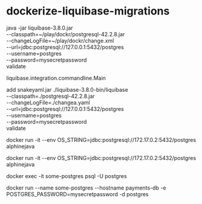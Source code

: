 # dockerize-liquibase-migrations
java -jar liquibase-3.8.0.jar \
--classpath=~/play/dockr/postgresql-42.2.8.jar \
--changeLogFile=~/play/dockr/change.xml \
--url=jdbc:postgresql://127.0.0.1:5432/postgres \
--username=postgres  \
--password=mysecretpassword \
validate


liquibase.integration.commandline.Main



add snakeyaml.jar
./liquibase-3.8.0-bin/liquibase \
--classpath=./postgresql-42.2.8.jar \
--changeLogFile=./changea.yaml \
--url=jdbc:postgresql://127.0.0.1:5432/postgres \
--username=postgres  \
--password=mysecretpassword \
 validate




  docker run -it --env OS_STRING=jdbc:postgresql://172.17.0.2:5432/postgres alphinejava


  docker run -it --env OS_STRING=jdbc:postgresql://172.17.0.2:5432/postgres alphinejava

  docker exec -it some-postgres psql  -U postgres

  docker run --name some-postgres --hostname payments-db  -e POSTGRES_PASSWORD=mysecretpassword -d postgres
